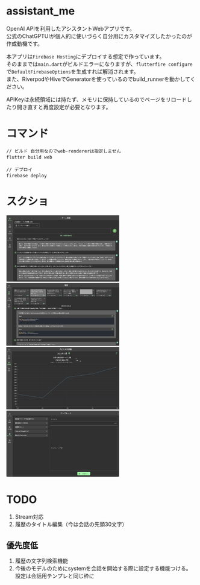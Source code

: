 # assistant_me
OpenAI APIを利用したアシスタントWebアプリです。  
公式のChatGPTUIが個人的に使いづらく自分用にカスタマイズしたかったのが作成動機です。  

本アプリは`Firebase Hosting`にデプロイする想定で作っています。  
そのままでは`main.dart`がビルドエラーになりますが、`flutterfire configure`で`DefaultFirebaseOptions`を生成すれば解消されます。  
また、RiverpodやHiveでGeneratorを使っているのでbuild_runnerを動かしてください。

APIKeyは永続領域には持たず、メモリに保持しているのでページをリロードしたり開き直すと再度設定が必要となります。  

# コマンド
```
// ビルド 自分用なのでweb-rendererは指定しません
flutter build web

// デプロイ
firebase deploy
```

# スクショ
<img src="./images/01_home.png" width=300>
<img src="./images/02_history.png" width=300>
<img src="./images/03_graph.png" width=300>
<img src="./images/04_template.png" width=300>

# TODO
1. Stream対応
2. 履歴のタイトル編集（今は会話の先頭30文字）

## 優先度低
1. 履歴の文字列検索機能
2. 今後のモデルのためにsystemを会話を開始する際に設定する機能つける。設定は会話用テンプレと同じ枠に
